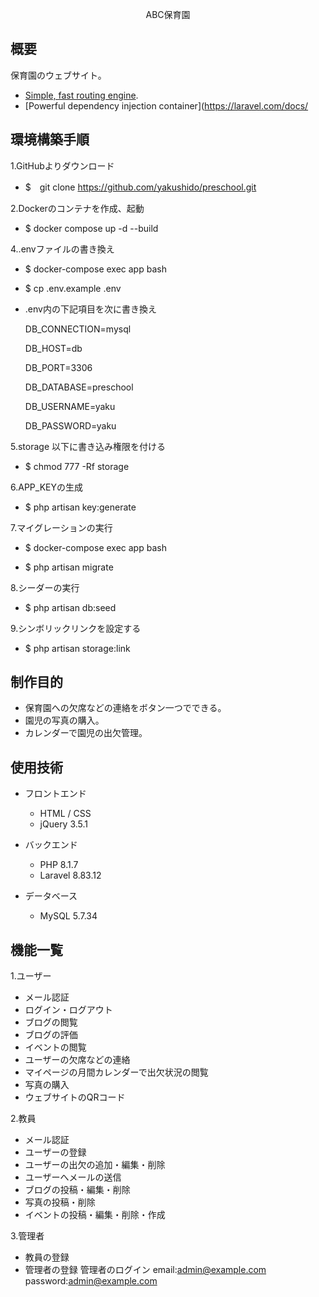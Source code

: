 <p align="center">ABC保育園</p width="400">

## 概要

保育園のウェブサイト。

- [Simple, fast routing engine](https://laravel.com/docs/routing).
- [Powerful dependency injection container](https://laravel.com/docs/

## 環境構築手順

1.GitHubよりダウンロード

 - $　git clone https://github.com/yakushido/preschool.git

2.Dockerのコンテナを作成、起動

 - $ docker compose up -d --build
  
4..envファイルの書き換え

 - $ docker-compose exec app bash
 - $ cp .env.example .env
 - .env内の下記項目を次に書き換え

    DB_CONNECTION=mysql
    
    DB_HOST=db
    
    DB_PORT=3306
    
    DB_DATABASE=preschool
    
    DB_USERNAME=yaku
    
    DB_PASSWORD=yaku

5.storage 以下に書き込み権限を付ける

 - $ chmod 777 -Rf storage

6.APP_KEYの生成

 - $ php artisan key:generate

7.マイグレーションの実行

 - $ docker-compose exec app bash

 - $ php artisan migrate

8.シーダーの実行

 - $ php artisan db:seed

9.シンボリックリンクを設定する

 - $ php artisan storage:link

## 制作目的

- 保育園への欠席などの連絡をボタン一つでできる。
- 園児の写真の購入。
- カレンダーで園児の出欠管理。

## 使用技術

- フロントエンド
  - HTML / CSS
  - jQuery 3.5.1

- バックエンド
  - PHP 8.1.7
  - Laravel 8.83.12

- データベース
  - MySQL 5.7.34

## 機能一覧

1.ユーザー

- メール認証
- ログイン・ログアウト
- ブログの閲覧
- ブログの評価
- イベントの閲覧
- ユーザーの欠席などの連絡
- マイページの月間カレンダーで出欠状況の閲覧
- 写真の購入
- ウェブサイトのQRコード

2.教員

- メール認証
- ユーザーの登録
- ユーザーの出欠の追加・編集・削除
- ユーザーへメールの送信
- ブログの投稿・編集・削除
- 写真の投稿・削除
- イベントの投稿・編集・削除・作成

3.管理者

- 教員の登録
- 管理者の登録
    管理者のログイン
        email:admin@example.com
        password:admin@example.com
